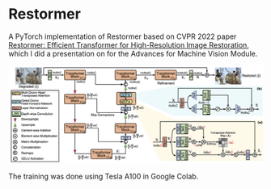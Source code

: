 # Restormer

A PyTorch implementation of Restormer based on CVPR 2022 paper
[Restormer: Efficient Transformer for High-Resolution Image Restoration](https://arxiv.org/abs/2111.09881), which I did a presentation on for the Advances for Machine Vision Module. 


![Network Architecture](figs/image.png)


The training was done using Tesla A100 in Google Colab.
